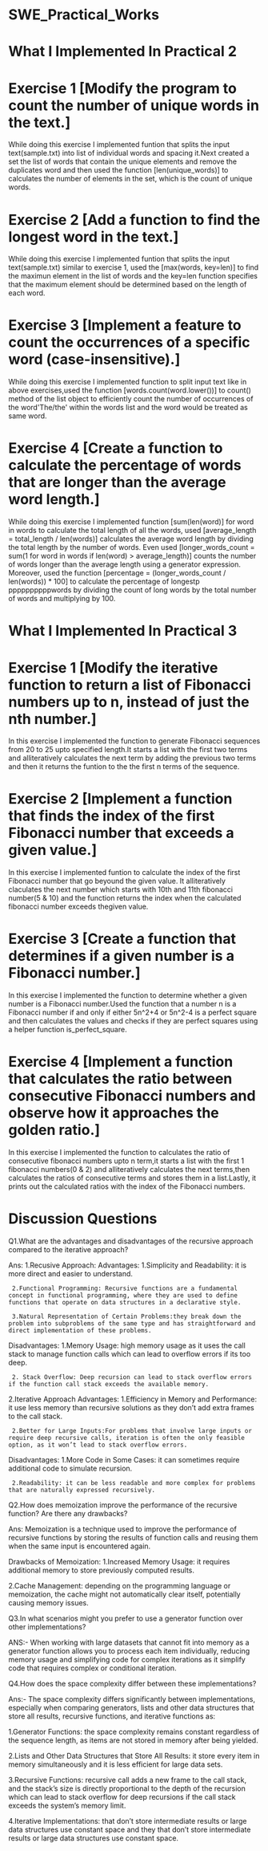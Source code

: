 # SWE_Practical_Works

# What I Implemented In Practical 2

# Exercise 1 [Modify the program to count the number of unique words in the text.]
While doing this exercise I implemented funtion that splits the input text(sample.txt) into list of individual words and spacing it.Next created a set  the list of words that contain the unique elements and remove the duplicates word and then used the function [len(unique_words)] to calculates the number of elements in the set, which is the count of unique words.

# Exercise 2 [Add a function to find the longest word in the text.]
While doing this exercise I implemented funtion that splits the input text(sample.txt) similar to exercise 1, used the [max(words, key=len)] to find the maximun element in the list of words and the key=len function specifies that the maximum element should be determined based on the length of each word.

# Exercise 3 [Implement a feature to count the occurrences of a specific word (case-insensitive).]
While doing this exercise I implemented function to split input text like in above exercises,used the function [words.count(word.lower())] to count() method of the list object to efficiently count the number of occurrences of the word'The/the' within the words list and the word would be treated as same word.

# Exercise 4 [Create a function to calculate the percentage of words that are longer than the average word length.]
While doing this exercise I implemented function [sum(len(word)] for word in words to calculate the total length of all the words, used [average_length = total_length / len(words)] calculates the average word length by dividing the total length by the number of words. Even used [longer_words_count = sum(1 for word in words if len(word) > average_length)] counts the number of words longer than the average length using a generator expression. Moreover, used the function [percentage = (longer_words_count / len(words)) * 100] to calculate the percentage of longestp ppppppppppwords by dividing the count of long words by the total number of words and multiplying by 100.



# What I Implemented In Practical 3

# Exercise 1 [Modify the iterative function to return a list of Fibonacci numbers up to n, instead of just the nth number.]
In this exercise I implemented the function to generate Fibonacci sequences from 20 to 25 upto specified length.It starts a list with the first two terms and alliteratively calculates the next term by adding the previous two terms and then it returns the funtion to the the first n terms of the sequence.

# Exercise 2 [Implement a function that finds the index of the first Fibonacci number that exceeds a given value.]
In this exercise I implemented funtion to calculate the index of the first Fibonacci number that go beyound the given value. It alliteratively claculates the next number which starts with 10th and 11th fibonacci number(5 & 10) and the function returns the index when the calculated fibonacci number exceeds thegiven value.

# Exercise 3 [Create a function that determines if a given number is a Fibonacci number.]
In this exercise I implemented the function to determine whether a given number is a Fibonacci number.Used the function that a number n is a Fibonacci number if and only if either 5n^2+4 or 5n^2-4 is a perfect square and then calculates the values and checks if they are perfect squares using a helper function is_perfect_square.

# Exercise 4 [Implement a function that calculates the ratio between consecutive Fibonacci numbers and observe how it approaches the golden ratio.]
In this exercise I implemented the function to calculates the ratio of consecutive fibonacci numbers upto n term,it starts a list with the first 1 fibonacci numbers(0 & 2) and alliteratively calculates the next terms,then calculates the ratios of consecutive terms and stores them in a list.Lastly, it prints out the calculated ratios with the index of the Fibonacci numbers.

# Discussion Questions
Q1.What are the advantages and disadvantages of the recursive approach compared to the iterative approach?

Ans: 
1.Recusive Approach:
  Advantages:
     1.Simplicity and Readability: it is more direct and easier to understand.

     2.Functional Programming: Recursive functions are a fundamental concept in functional programming, where they are used to define functions that operate on data structures in a declarative style.

     3.Natural Representation of Certain Problems:they break down the problem into subproblems of the same type and has straightforward and direct implementation of these problems.

  Disadvantages:
     1.Memory Usage: high memory usage as it uses the call stack to manage function calls which can lead to overflow errors if its too deep.

     2. Stack Overflow: Deep recursion can lead to stack overflow errors if the function call stack exceeds the available memory.

2.Iterative Approach
  Advantages:
     1.Efficiency in Memory and Performance: it use less memory than recursive solutions as they don’t add extra frames to the call stack.
     
     2.Better for Large Inputs:For problems that involve large inputs or require deep recursive calls, iteration is often the only feasible option, as it won’t lead to stack overflow errors.

  Disadvantages:
     1.More Code in Some Cases: it can sometimes require additional code to simulate recursion.

     2.Readability: it can be less readable and more complex for problems that are naturally expressed recursively.


Q2.How does memoization improve the performance of the recursive function? Are there any drawbacks?

Ans:
Memoization is a technique used to improve the performance of recursive functions by storing the results of function calls and reusing them when the same input is encountered again.

Drawbacks of Memoization:
1.Increased Memory Usage: it requires additional memory to store previously computed results.

2.Cache Management: depending on the programming language or memoization, the cache might not automatically clear itself, potentially causing memory issues.


Q3.In what scenarios might you prefer to use a generator function over other implementations?

ANS:- When working with large datasets that cannot fit into memory as a generator function allows you to process each item individually, reducing memory usage and simplifying code for complex iterations as it simplify code that requires complex or conditional iteration.

Q4.How does the space complexity differ between these implementations?

Ans:- 
The space complexity differs significantly between implementations, especially when comparing generators, lists and other data structures that store all results, recursive functions, and iterative functions as:

1.Generator Functions:  the space complexity remains constant regardless of the sequence length, as items are not stored in memory after being yielded.

2.Lists and Other Data Structures that Store All Results: it store every item in memory simultaneously and it is less efficient for large data sets.

3.Recursive Functions: recursive call adds a new frame to the call stack, and the stack’s size is directly proportional to the depth of the recursion which can lead to stack overflow for deep recursions if the call stack exceeds the system’s memory limit.

4.Iterative Implementations: that don’t store intermediate results or large data structures use constant space and they that don’t store intermediate results or large data structures use constant space.









